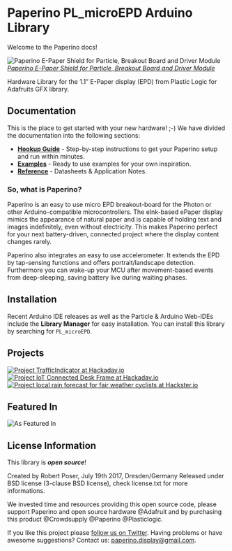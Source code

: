 Paperino PL_microEPD Arduino Library
===============================================================

Welcome to the Paperino docs!

![Paperino E-Paper Shield for Particle, Breakout Board and Driver Module](https://user-images.githubusercontent.com/21104467/29744828-50b878b2-8aad-11e7-8448-8b2f45289c4c.png)  
[*Paperino E-Paper Shield for Particle, Breakout Board and Driver Module*](https://www.crowdsupply.com/robert-poser/paperino)

Hardware Library for the 1.1” E-Paper display (EPD) from Plastic Logic for Adafruits GFX library. 

Documentation
--------------
This is the place to get started with your new hardware! ;-) We have divided the documentation into the following sections:
* **[Hookup Guide](https://robpo.github.io/Paperino/)** - Step-by-step instructions to get your Paperino setup and run within minutes.
* **[Examples](https://robpo.github.io/Paperino/exampleHelloWorld/)** - Ready to use examples for your own inspiration.
* **[Reference](https://github.com/RobPo/Paperino/tree/master/datasheets)** - Datasheets & Application Notes.

### So, what is Paperino?

Paperino is an easy to use micro EPD breakout-board for the Photon or other Arduino-compatible microcontrollers. The eInk-based ePaper display mimics the appearance of natural paper and is capable of holding text and images indefinitely, even without electricity. This makes Paperino perfect for your next battery-driven, connected project where the display content changes rarely.

Paperino also integrates an easy to use accelerometer. It extends the EPD by tap-sensing functions and offers portrait/landscape detection. Furthermore you can wake-up your MCU after movement-based events from deep-sleeping, saving battery live during waiting phases.

Installation
-------------------
Recent Arduino IDE releases as well as the Particle & Arduino Web-IDEs include the **Library Manager** for easy installation. You can install this library by searching for `PL_microEPD`. 


Projects
-------------------
[![Project TrafficIndicator at Hackaday.io](https://user-images.githubusercontent.com/21104467/29744843-761172a8-8aad-11e7-8e60-a01fffbf1ea6.png)](https://hackaday.io/project/22002-trafficindicator-between-workhome-or-vice-versa) 
[![Project IoT Connected Desk Frame at Hackaday.io](https://user-images.githubusercontent.com/21104467/29744849-891f23a4-8aad-11e7-8b91-d1db8494546d.png)](https://hackaday.io/project/21638-iot-connected-picturedesk-frame) 
[![Project local rain forecast for fair weather cyclists at Hackster.io](https://user-images.githubusercontent.com/21104467/29744854-98f1e4b0-8aad-11e7-8356-7e5f55b207e4.png)](https://www.hackster.io/robert-poser/epaper-based-local-rain-forecast-for-fair-weather-cyclists-cb168c)  

Featured In
-------------------
![As Featured In](https://user-images.githubusercontent.com/21104467/29744858-a7aaefba-8aad-11e7-8f06-d41a8eaac7fb.png)

License Information
-------------------

This library is _**open source**_!

Created by Robert Poser, July 19th 2017, Dresden/Germany
Released under BSD license (3-clause BSD license), check license.txt for more informations.

We invested time and resources providing this open source code, please support Paperino and 
open source hardware @Adafruit and by purchasing this product @Crowdsupply @Paperino @Plasticlogic.

If you like this project please [follow us on Twitter](https://twitter.com/paperino_io).
Having problems or have awesome suggestions? Contact us: paperino.display@gmail.com.

